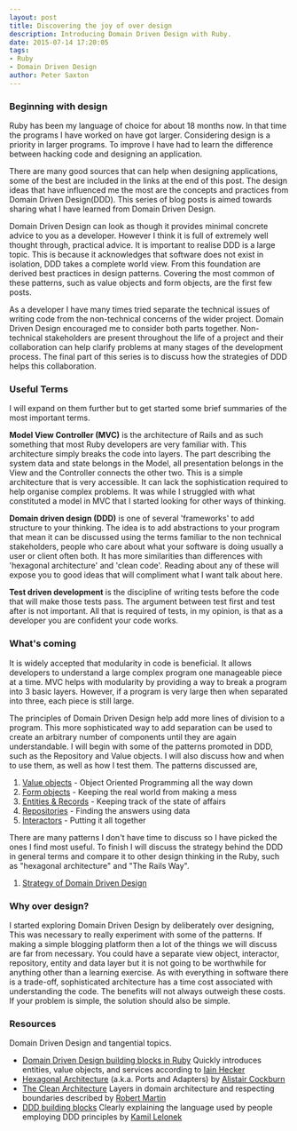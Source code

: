 ```yaml
---
layout: post
title: Discovering the joy of over design
description: Introducing Domain Driven Design with Ruby.
date: 2015-07-14 17:20:05
tags:
- Ruby
- Domain Driven Design
author: Peter Saxton
---
```


### Beginning with design

Ruby has been my language of choice for about 18 months now. In that time the programs I have worked on have got larger. Considering design is a priority in larger programs. To improve I have had to learn the difference between hacking code and designing an application.

There are many good sources that can help when designing applications, some of the best are included in the links at the end of this post. The design ideas that have influenced me the most are the concepts and practices from Domain Driven Design(DDD). This series of blog posts is aimed towards sharing what I have learned from Domain Driven Design.

Domain Driven Design can look as though it provides minimal concrete advice to you as a developer. However I think it is full of extremely well thought through, practical advice. It is important to realise DDD is a large topic. This is because it acknowledges that software does not exist in isolation, DDD takes a complete world view. From this foundation are derived best practices in design patterns. Covering the most common of these patterns, such as value objects and form objects, are the first few posts.

As a developer I have many times tried separate the technical issues of writing code from the non-technical concerns of the wider project. Domain Driven Design encouraged me to consider both parts together. Non-technical stakeholders are present throughout the life of a project and their collaboration can help clarify problems at many stages of the development process. The final part of this series is to discuss how the strategies of DDD helps this collaboration.

### Useful Terms

I will expand on them further but to get started some brief summaries of the most important terms.

**Model View Controller (MVC)** is the architecture of Rails and as such something that most Ruby developers are very familiar with. This architecture simply breaks the code into layers. The part describing the system data and state belongs in the Model, all presentation belongs in the View and the Controller connects the other two. This is a simple architecture that is very accessible. It can lack the sophistication required to help organise complex problems. It was while I struggled with what constituted a model in MVC that I started looking for other ways of thinking.

**Domain driven design (DDD)** is one of several 'frameworks' to add structure to your thinking. The idea is to add abstractions to your program that mean it can be discussed using the terms familiar to the non technical stakeholders, people who care about what your software is doing usually a user or client often both. It has more similarities than differences with 'hexagonal architecture' and 'clean code'. Reading about any of these will expose you to good ideas that will compliment what I want talk about here.

**Test driven development** is the discipline of writing tests before the code that will make those tests pass. The argument between test first and test after is not important. All that is required of tests, in my opinion, is that as a developer you are confident your code works.

### What's coming

It is widely accepted that modularity in code is beneficial. It allows developers to understand a large complex program one manageable piece at a time. MVC helps with modularity by providing a way to break a program into 3 basic layers. However, if a program is very large then when separated into three, each piece is still large.

The principles of Domain Driven Design help add more lines of division to a program. This more sophisticated way to add separation can be used to create an arbitrary number of components until they are again understandable. I will begin with some of the patterns promoted in DDD, such as the Repository and Value objects. I will also discuss how and when to use them, as well as how I test them. The patterns discussed are,

1. [Value objects](/2015/07/15/value-objects-in-ruby.html) - Object Oriented Programming all the way down
2. [Form objects](/2015/07/23/application-border-control-with-ruby-form-objects.html) - Keeping the real world from making a mess
3. [Entities & Records](/2015/08/02/tackling-god-objects-in-ruby.html) - Keeping track of the state of affairs
4. [Repositories](/2015/08/09/untangle-your-domain-model-from-the-database.html) - Finding the answers using data
5. [Interactors](/2015/08/16/introducing-interactors-to-represent-getting-stuff-done.html) - Putting it all together

There are many patterns I don't have time to discuss so I have picked the ones I find most useful. To finish I will discuss the strategy behind the DDD in general terms and compare it to other design thinking in the Ruby, such as "hexagonal architecture" and "The Rails Way".

1. [Strategy of Domain Driven Design](/2015/08/20/domain-driven-design-where-the-real-value-lies.html)

### Why over design?

I started exploring Domain Driven Design by deliberately over designing, This was necessary to really experiment with some of the patterns. If making a simple blogging platform then a lot of the things we will discuss are far from necessary. You could have a separate view object, interactor, repository, entity and data layer but it is not going to be worthwhile for anything other than a learning exercise. As with everything in software there is a trade-off, sophisticated architecture has a time cost associated with understanding the code. The benefits will not always outweigh these costs. If your problem is simple, the solution should also be simple.

### Resources
Domain Driven Design and tangential topics.

- [Domain Driven Design building blocks in Ruby](http://www.iain.nl/domain-driven-design-building-blocks-in-ruby)
  Quickly introduces entities, value objects, and services according to [Iain Hecker](https://twitter.com/iain_nl)
- [Hexagonal Architecture](http://alistair.cockburn.us/Hexagonal+architecture)
  (a.k.a. Ports and Adapters) by [Alistair Cockburn](https://twitter.com/totheralistair)
- [The Clean Architecture](https://blog.8thlight.com/uncle-bob/2012/08/13/the-clean-architecture.html)
  Layers in domain architecture and respecting boundaries described by [Robert Martin](https://twitter.com/unclebobmartin)
- [DDD building blocks](https://medium.com/@KamilLelonek/ddd-building-blocks-for-ruby-developers-cdc6c25a80d2)
  Clearly explaining the language used by people employing DDD principles by [Kamil Lelonek](https://twitter.com/KamilLelonek)
